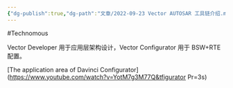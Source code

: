 ```yaml
---
{"dg-publish":true,"dg-path":"文章/2022-09-23 Vector AUTOSAR 工具链介绍.md","permalink":"/文章/2022-09-23 Vector AUTOSAR 工具链介绍/","dgEnableSearch":true}
---
```


#Technomous 

Vector Developer 用于应用层架构设计，Vector Configurator 用于 BSW+RTE 配置。

[The application area of Davinci Configurator](https://www.youtube.com/watch?v=YotM7g3M77Q&tfigurator Pr=3s) 